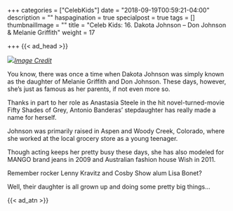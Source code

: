 +++
categories = ["CelebKids"]
date = "2018-09-19T00:59:21-04:00"
description = ""
haspagination = true
specialpost = true
tags = []
thumbnailImage = ""
title = "Celeb Kids: 16. Dakota Johnson – Don Johnson & Melanie Griffith"
weight = 17

+++
{{< ad_head >}}

![](/uploads/14.jpg)[_Image Credit_](http://americanupbeat.com/kids-of-famous-parents-where-are-they-now/16/)

You know, there was once a time when Dakota Johnson was simply known as the daughter of Melanie Griffith and Don Johnson. These days, however, she’s just as famous as her parents, if not even more so.

Thanks in part to her role as Anastasia Steele in the hit novel-turned-movie Fifty Shades of Grey, Antonio Banderas’ stepdaughter has really made a name for herself.

Johnson was primarily raised in Aspen and Woody Creek, Colorado, where she worked at the local grocery store as a young teenager.

Though acting keeps her pretty busy these days, she has also modeled for MANGO brand jeans in 2009 and Australian fashion house Wish in 2011.

Remember rocker Lenny Kravitz and Cosby Show alum Lisa Bonet?

Well, their daughter is all grown up and doing some pretty big things…

{{< ad_atn >}}